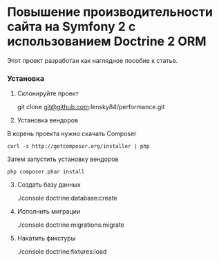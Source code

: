 Повышение производительности сайта на Symfony 2 с использованием Doctrine 2 ORM
========================

Этот проект разработан как наглядное пособие к статье.

### Установка

1) Склонируйте проект

    git clone git@github.com:lensky84/performance.git

2) Установка вендоров

В корень проекта нужно скачать Composer

    curl -s http://getcomposer.org/installer | php

Затем запустить установку вендоров

    php composer.phar install

3) Создать базу данных

    ./console doctrine:database:create

4) Исполнить миграции

    ./console doctrine:migrations:migrate

5) Накатить фикстуры

    ./console doctrine:fixtures:load
